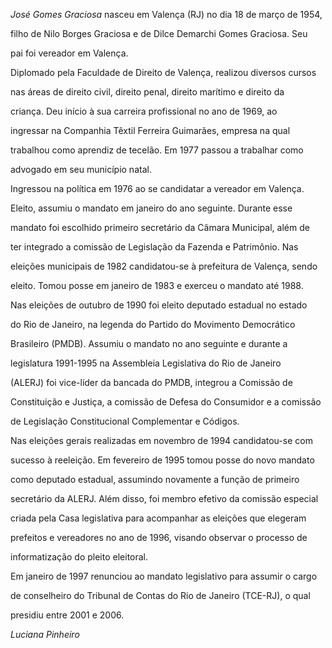 

*José Gomes Graciosa* nasceu em Valença (RJ) no dia 18 de março de 1954,

filho de Nilo Borges Graciosa e de Dilce Demarchi Gomes Graciosa. Seu

pai foi vereador em Valença.



Diplomado pela Faculdade de Direito de Valença, realizou diversos cursos

nas áreas de direito civil, direito penal, direito marítimo e direito da

criança. Deu início à sua carreira profissional no ano de 1969, ao

ingressar na Companhia Têxtil Ferreira Guimarães, empresa na qual

trabalhou como aprendiz de tecelão. Em 1977 passou a trabalhar como

advogado em seu município natal.



Ingressou na política em 1976 ao se candidatar a vereador em Valença.

Eleito, assumiu o mandato em janeiro do ano seguinte. Durante esse

mandato foi escolhido primeiro secretário da Câmara Municipal, além de

ter integrado a comissão de Legislação da Fazenda e Patrimônio. Nas

eleições municipais de 1982 candidatou-se à prefeitura de Valença, sendo

eleito. Tomou posse em janeiro de 1983 e exerceu o mandato até 1988.



Nas eleições de outubro de 1990 foi eleito deputado estadual no estado

do Rio de Janeiro, na legenda do Partido do Movimento Democrático

Brasileiro (PMDB). Assumiu o mandato no ano seguinte e durante a

legislatura 1991-1995 na Assembleia Legislativa do Rio de Janeiro

(ALERJ) foi vice-líder da bancada do PMDB, integrou a Comissão de

Constituição e Justiça, a comissão de Defesa do Consumidor e a comissão

de Legislação Constitucional Complementar e Códigos.



Nas eleições gerais realizadas em novembro de 1994 candidatou-se com

sucesso à reeleição. Em fevereiro de 1995 tomou posse do novo mandato

como deputado estadual, assumindo novamente a função de primeiro

secretário da ALERJ. Além disso, foi membro efetivo da comissão especial

criada pela Casa legislativa para acompanhar as eleições que elegeram

prefeitos e vereadores no ano de 1996, visando observar o processo de

informatização do pleito eleitoral.



Em janeiro de 1997 renunciou ao mandato legislativo para assumir o cargo

de conselheiro do Tribunal de Contas do Rio de Janeiro (TCE-RJ), o qual

presidiu entre 2001 e 2006.



*Luciana Pinheiro*



